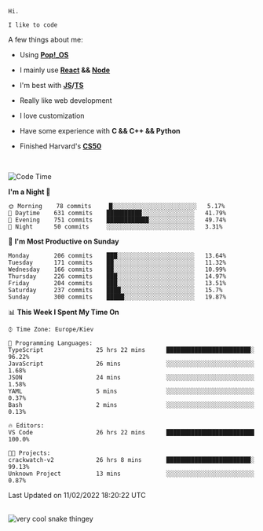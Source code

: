 ```
Hi.

I like to code
```

A few things about me:

-   Using **[Pop!\_OS](https://pop.system76.com/)**

-   I mainly use **[React](https://reactjs.org/) && [Node](https://nodejs.org/en/)**

-   I'm best with **[JS](https://www.javascript.com/)/[TS](https://www.typescriptlang.org/)**

-   Really like web development

-   I love customization

-   Have some experience with **C && C++ && Python**

-   Finished Harvard's **[CS50](https://cs50.harvard.edu)**

<br>

<!--START_SECTION:waka-->
![Code Time](http://img.shields.io/badge/Code%20Time-337%20hrs%2014%20mins-blue)

**I'm a Night 🦉** 

```text
🌞 Morning    78 commits     █░░░░░░░░░░░░░░░░░░░░░░░░   5.17% 
🌆 Daytime    631 commits    ██████████░░░░░░░░░░░░░░░   41.79% 
🌃 Evening    751 commits    ████████████░░░░░░░░░░░░░   49.74% 
🌙 Night      50 commits     ░░░░░░░░░░░░░░░░░░░░░░░░░   3.31%

```
📅 **I'm Most Productive on Sunday** 

```text
Monday       206 commits    ███░░░░░░░░░░░░░░░░░░░░░░   13.64% 
Tuesday      171 commits    ██░░░░░░░░░░░░░░░░░░░░░░░   11.32% 
Wednesday    166 commits    ██░░░░░░░░░░░░░░░░░░░░░░░   10.99% 
Thursday     226 commits    ███░░░░░░░░░░░░░░░░░░░░░░   14.97% 
Friday       204 commits    ███░░░░░░░░░░░░░░░░░░░░░░   13.51% 
Saturday     237 commits    ████░░░░░░░░░░░░░░░░░░░░░   15.7% 
Sunday       300 commits    █████░░░░░░░░░░░░░░░░░░░░   19.87%

```


📊 **This Week I Spent My Time On** 

```text
⌚︎ Time Zone: Europe/Kiev

💬 Programming Languages: 
TypeScript               25 hrs 22 mins      ████████████████████████░   96.22% 
JavaScript               26 mins             ░░░░░░░░░░░░░░░░░░░░░░░░░   1.68% 
JSON                     24 mins             ░░░░░░░░░░░░░░░░░░░░░░░░░   1.58% 
YAML                     5 mins              ░░░░░░░░░░░░░░░░░░░░░░░░░   0.37% 
Bash                     2 mins              ░░░░░░░░░░░░░░░░░░░░░░░░░   0.13%

🔥 Editors: 
VS Code                  26 hrs 22 mins      █████████████████████████   100.0%

🐱‍💻 Projects: 
crackwatch-v2            26 hrs 8 mins       ████████████████████████░   99.13% 
Unknown Project          13 mins             ░░░░░░░░░░░░░░░░░░░░░░░░░   0.87%

```


 Last Updated on 11/02/2022 18:20:22 UTC
<!--END_SECTION:waka-->

<br>

<img title="" src="https://raw.githubusercontent.com/Trunkelis/Trunkelis/output/github-contribution-grid-snake.svg" alt="very cool snake thingey" data-align="left">
